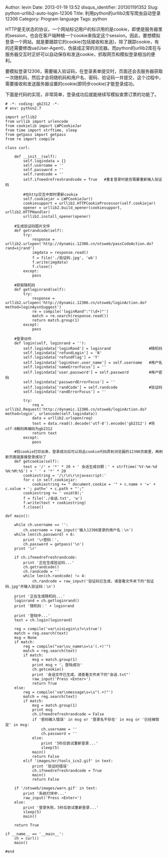 Author: levin
Date: 2013-01-19 13:52
disqus_identifier: 201301191352
Slug: python-urllib2-auto-login-12306
Title: 利用python的urllib2库写爬虫自动登录12306
Category: Program language
Tags: python

HTTP是无状态的协议，一个网站标记用户的标识用的是cookie，即使是服务器里的session，也会在客户端种植一个cookie来指定这个session。因此，要想模拟登录一个网站，就是要跟踪它的cookie(包括接收和发送)，除了跟踪cookie，有的还需要修改ua(User-Agent)，伪装成正常的浏览器。而python的urllib2库在与服务器交互时正好可以自动保存和发送cookie，抓取网页和模拟登录相当的便利。<!-- more -->

要模拟登录12306，需要输入验证码，在登录表单提交时，页面还会去服务器获取一次随机码，然后才会将随机码和用户名、密码、验证码一并提交，这个过程中，需要接收和发送服务器设置的cookie(即同步cookie)才能登录成功。

下面是代码的实现，非常简单，登录成功后就能继续写模拟查票订票的功能了。

    # -*- coding: gb2312 -*-
    # env: python2.7
    
    import urllib2
    from urllib import urlencode
    from cookielib import LWPCookieJar
    from time import strftime, sleep
    from getpass import getpass
    from re import compile
    
    class curl:
    
        def __init__(self):
            self.logindata = {}
            self.username = ''
            self.password = ''
            self.randcode = ''
            self.ifneedrefreshrandcode = True   #重复登录时是否需要重新输入验证码
    
            #在http交互中即时更新cookie
            self.cookiejar = LWPCookieJar()
            cookiesupport = urllib2.HTTPCookieProcessor(self.cookiejar)
            opener = urllib2.build_opener(cookiesupport, urllib2.HTTPHandler)
            urllib2.install_opener(opener)
    
        #生成验证码图片文件
        def getrandcode(self):
            try:
                response = urllib2.urlopen('http://dynamic.12306.cn/otsweb/passCodeAction.do?rand=sjrand')
                imgdata = response.read()
                f = file('./验证码.jpg', 'wb')
                f.write(imgdata)
                f.close()
            except:
                pass
    
        #获取随机码
        def getloginrand(self):
            try:
                response = urllib2.urlopen('http://dynamic.12306.cn/otsweb/loginAction.do?method=loginAysnSuggest')
                re = compile('loginRand":"(\d+)"')
                match = re.search(response.read())
                return match.group(1)
            except:
                pass
    
        #登录动作
        def login(self, loginrand = ''):
            self.logindata['loginRand'] = loginrand                 #随机码
            self.logindata['refundLogin'] = 'N'
            self.logindata['refundFlag'] = 'Y'
            self.logindata['loginUser.user_name'] = self.username   #用户名
            self.logindata['nameErrorFocus'] = ''
            self.logindata['user.password'] = self.password         #用户密码
            self.logindata['passwordErrorFocus'] = ''
            self.logindata['randCode'] = self.randcode              #验证码
            self.logindata['randErrorFocus'] = ''
    
            try:
                req = urllib2.Request('http://dynamic.12306.cn/otsweb/loginAction.do?method=login', urlencode(self.logindata))
                data = urllib2.urlopen(req)
                text = data.read().decode('utf-8').encode('gb2312') #将utf-8解码再编码为gb2312
                return text
            except:
                pass
    
        #将cookie打印出来，登录成功后可以将此cookie代码弄到浏览器的12306页面里，再刷新页面就直接登录成功了
        def getcookie(self):
            text = '/' + '*' * 20 + ' 会话生成日期：' + strftime('%Y-%m-%d %H:%M:%S') + ' ' + '*' * 20
            cookiestring = '/\r\n\r\njavascript:'
            for c in self.cookiejar:
                cookiestring += " document.cookie = '" + c.name + '=' + c.value + '; path=' + c.path + "';"
            cookiestring += ' void(0);'
            f = file('./会话.txt', 'w')
            f.write(text + cookiestring)
            f.close()
    
    def main():
    
        while ch.username == '':
            ch.username = raw_input('输入12306登录的用户名：\n')
        while len(ch.password) < 6:
            print '\r密码：',
            ch.password = getpass('\n')
        print '\r'
    
        if ch.ifneedrefreshrandcode:
            print '正在生成验证码...'
            ch.getrandcode()
            ch.randcode = ''
            while len(ch.randcode) != 4:
                ch.randcode = raw_input('验证码已生成，请查看文件夹下的"验证码.jpg"并输入验证码：\n')
    
        print '正在生成随机码...'
        loginrand = ch.getloginrand()
        print '随机码：' + loginrand
    
        print '登陆中...'
        text = ch.login(loginrand)
    
        reg = compile('var\sisLogin\s?=\strue')
        match = reg.search(text)
        msg = None
        if match:
            reg = compile("var\su_name\s=\s'(.+)'")
            match = reg.search(text)
            if match:
                msg = match.group(1)
                print msg + '，登陆成功'
                ch.getcookie()
                print '会话文件已生成，请查看文件夹下的"会话.txt"'
                raw_input('Press <Enter>')
                return True
        else:
            reg = compile('var\smessage\s=\s"(.+)"')
            match = reg.search(text)
            if match:
                msg = match.group(1)
                print msg
                ch.ifneedrefreshrandcode = False
                if '密码输入错误' in msg or '登录名不存在' in msg or '已经被锁定' in msg:
                    ch.username = ''
                    ch.password = ''
                else:
                    print '5秒后尝试重新登录...'
                    sleep(5)
                main()
                return False
            elif 'images/er/tools_ico2.gif' in text:
                print '验证码错误'
                ch.ifneedrefreshrandcode = True
                main()
                return False
    
        if '/otsweb/images/warn.gif' in text:
            print '系统打烊中...'
            raw_input('Press <Enter>')
        else:
            print '登录失败，5秒后尝试重新登录...'
            sleep(5)
            main()
    
        return True
    
    if __name__ == '__main__':
        ch = curl()
        main()
    
    #end
